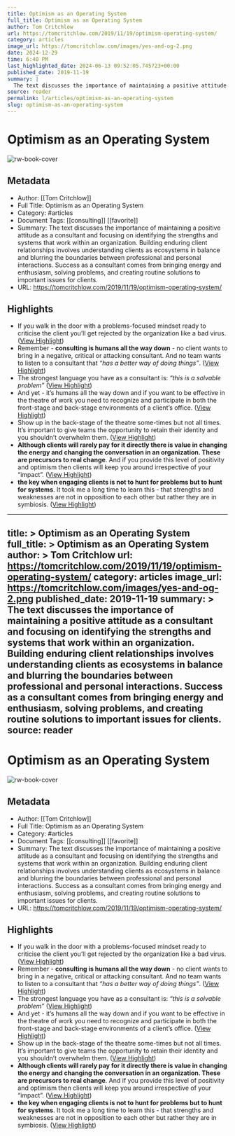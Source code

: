 ```yaml
---
title: Optimism as an Operating System
full_title: Optimism as an Operating System
author: Tom Critchlow
url: https://tomcritchlow.com/2019/11/19/optimism-operating-system/
category: articles
image_url: https://tomcritchlow.com/images/yes-and-og-2.png
date: 2024-12-29
time: 6:40 PM
last_highlighted_date: 2024-06-13 09:52:05.745723+00:00
published_date: 2019-11-19
summary: |
  The text discusses the importance of maintaining a positive attitude as a consultant and focusing on identifying the strengths and systems that work within an organization. Building enduring client relationships involves understanding clients as ecosystems in balance and blurring the boundaries between professional and personal interactions. Success as a consultant comes from bringing energy and enthusiasm, solving problems, and creating routine solutions to important issues for clients.
source: reader
permalink: l/articles/optimism-as-an-operating-system
slug: optimism-as-an-operating-system
---
```

# Optimism as an Operating System

![rw-book-cover](https://tomcritchlow.com/images/yes-and-og-2.png)

## Metadata
- Author: [[Tom Critchlow]]
- Full Title: Optimism as an Operating System
- Category: #articles
- Document Tags: [[consulting]] [[favorite]] 
- Summary: The text discusses the importance of maintaining a positive attitude as a consultant and focusing on identifying the strengths and systems that work within an organization. Building enduring client relationships involves understanding clients as ecosystems in balance and blurring the boundaries between professional and personal interactions. Success as a consultant comes from bringing energy and enthusiasm, solving problems, and creating routine solutions to important issues for clients.
- URL: https://tomcritchlow.com/2019/11/19/optimism-operating-system/

## Highlights
- If you walk in the door with a problems-focused mindset ready to criticise the client you’ll get rejected by the organization like a bad virus. ([View Highlight](https://read.readwise.io/read/01j08fx4ag9b85v2xv7b3fwhr6))
- Remember - **consulting is humans all the way down** - no client wants to bring in a negative, critical or attacking consultant. And no team wants to listen to a consultant that *“has a better way of doing things”*. ([View Highlight](https://read.readwise.io/read/01j08fxe1rqyd7afj1c3cbjjj8))
- The strongest language you have as a consultant is:
  *“this is a solvable problem”* ([View Highlight](https://read.readwise.io/read/01j08fz1zt4kd3af8e05xt953a))
- And yet - it’s humans all the way down and if you want to be effective in the theatre of work you need to recognize and participate in both the front-stage and back-stage environments of a client’s office. ([View Highlight](https://read.readwise.io/read/01j08fzyzr3tz50hx6qmp49x2x))
- Show up in the back-stage of the theatre some-times but not all times. It’s important to give teams the opportunity to retain their identity and you shouldn’t overwhelm them. ([View Highlight](https://read.readwise.io/read/01j08g3xk1mj373ba637jwvjkm))
- **Although clients will rarely pay for it directly there is value in changing the energy and changing the conversation in an organization. These are precursors to real change**. And if you provide this level of positivity and optimism then clients will keep you around irrespective of your “impact”. ([View Highlight](https://read.readwise.io/read/01j08g50gt9h1z34wafjdj4m0f))
- **the key when engaging clients is not to hunt for problems but to hunt for systems**.
  It took me a long time to learn this - that strengths and weaknesses are not in opposition to each other but rather they are in symbiosis. ([View Highlight](https://read.readwise.io/read/01j08g5xv4dvqkb4br1ark58ty))


---
title: >
  Optimism as an Operating System
full_title: >
  Optimism as an Operating System
author: >
  Tom Critchlow
url: https://tomcritchlow.com/2019/11/19/optimism-operating-system/
category: articles
image_url: https://tomcritchlow.com/images/yes-and-og-2.png
published_date: 2019-11-19
summary: >
  The text discusses the importance of maintaining a positive attitude as a consultant and focusing on identifying the strengths and systems that work within an organization. Building enduring client relationships involves understanding clients as ecosystems in balance and blurring the boundaries between professional and personal interactions. Success as a consultant comes from bringing energy and enthusiasm, solving problems, and creating routine solutions to important issues for clients.
source: reader
---
# Optimism as an Operating System

![rw-book-cover](https://tomcritchlow.com/images/yes-and-og-2.png)

## Metadata
- Author: [[Tom Critchlow]]
- Full Title: Optimism as an Operating System
- Category: #articles
- Document Tags: [[consulting]] [[favorite]] 
- Summary: The text discusses the importance of maintaining a positive attitude as a consultant and focusing on identifying the strengths and systems that work within an organization. Building enduring client relationships involves understanding clients as ecosystems in balance and blurring the boundaries between professional and personal interactions. Success as a consultant comes from bringing energy and enthusiasm, solving problems, and creating routine solutions to important issues for clients.
- URL: https://tomcritchlow.com/2019/11/19/optimism-operating-system/

## Highlights
- If you walk in the door with a problems-focused mindset ready to criticise the client you’ll get rejected by the organization like a bad virus. ([View Highlight](https://read.readwise.io/read/01j08fx4ag9b85v2xv7b3fwhr6))
- Remember - **consulting is humans all the way down** - no client wants to bring in a negative, critical or attacking consultant. And no team wants to listen to a consultant that *“has a better way of doing things”*. ([View Highlight](https://read.readwise.io/read/01j08fxe1rqyd7afj1c3cbjjj8))
- The strongest language you have as a consultant is:
  *“this is a solvable problem”* ([View Highlight](https://read.readwise.io/read/01j08fz1zt4kd3af8e05xt953a))
- And yet - it’s humans all the way down and if you want to be effective in the theatre of work you need to recognize and participate in both the front-stage and back-stage environments of a client’s office. ([View Highlight](https://read.readwise.io/read/01j08fzyzr3tz50hx6qmp49x2x))
- Show up in the back-stage of the theatre some-times but not all times. It’s important to give teams the opportunity to retain their identity and you shouldn’t overwhelm them. ([View Highlight](https://read.readwise.io/read/01j08g3xk1mj373ba637jwvjkm))
- **Although clients will rarely pay for it directly there is value in changing the energy and changing the conversation in an organization. These are precursors to real change**. And if you provide this level of positivity and optimism then clients will keep you around irrespective of your “impact”. ([View Highlight](https://read.readwise.io/read/01j08g50gt9h1z34wafjdj4m0f))
- **the key when engaging clients is not to hunt for problems but to hunt for systems**.
  It took me a long time to learn this - that strengths and weaknesses are not in opposition to each other but rather they are in symbiosis. ([View Highlight](https://read.readwise.io/read/01j08g5xv4dvqkb4br1ark58ty))


